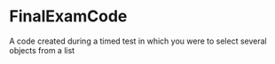 # FinalExamCode
A code created during a timed test in which you were to select several objects from a list
